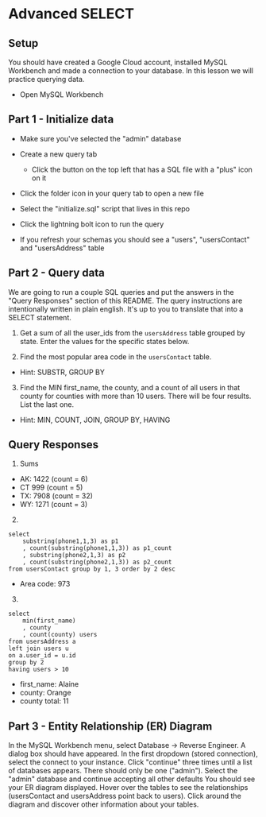 # Advanced SELECT

## Setup

You should have created a Google Cloud account, installed MySQL Workbench and made a connection to your database. In this lesson we will practice querying data.

* Open MySQL Workbench

## Part 1 - Initialize data

* Make sure you've selected the "admin" database

* Create a new query tab
  * Click the button on the top left that has a SQL file with a "plus" icon on it

* Click the folder icon in your query tab to open a new file

* Select the "initialize.sql" script that lives in this repo

* Click the lightning bolt icon to run the query

* If you refresh your schemas you should see a "users", "usersContact" and "usersAddress" table

## Part 2 - Query data

We are going to run a couple SQL queries and put the answers in the "Query Responses" section of this README. The query instructions are intentionally written in plain english. It's up to you to translate that into a SELECT statement.

1. Get a sum of all the user_ids from the `usersAddress` table grouped by state. Enter the values for the specific states below.

2. Find the most popular area code in the `usersContact` table. 
  * Hint: SUBSTR, GROUP BY

3. Find the MIN first_name, the county, and a count of all users in that county for counties with more than 10 users. There will be four results. List the last one. 
  * Hint: MIN, COUNT, JOIN, GROUP BY, HAVING


## Query Responses

1. Sums
  * AK: 1422 (count = 6)
  * CT 999 (count = 5)
  * TX: 7908 (count = 32)
  * WY: 1271 (count = 3)

2.
  ```
  select 
      substring(phone1,1,3) as p1
      , count(substring(phone1,1,3)) as p1_count
      , substring(phone2,1,3) as p2
      , count(substring(phone2,1,3)) as p2_count
  from usersContact group by 1, 3 order by 2 desc
  ```
  * Area code: 973

3.
```
select
	min(first_name)
    , county
    , count(county) users
from usersAddress a
left join users u
on a.user_id = u.id
group by 2
having users > 10
```
  * first_name: Alaine
  * county: Orange
  * county total: 11

  ## Part 3 - Entity Relationship (ER) Diagram 

In the MySQL Workbench menu, select Database -> Reverse Engineer.
A dialog box should have appeared.
In the first dropdown (stored connection), select the connect to your instance.
Click "continue" three times until a list of databases appears. There should only be one ("admin").
Select the "admin" database and continue accepting all other defaults
You should see your ER diagram displayed.
Hover over the tables to see the relationships (usersContact and usersAddress point back to users).
Click around the diagram and discover other information about your tables.